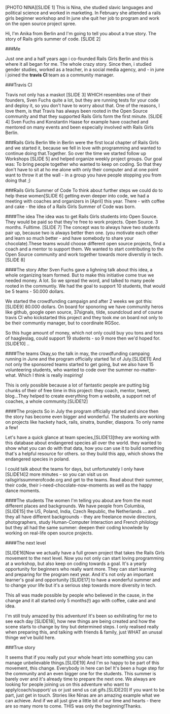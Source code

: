 [PHOTO NINA][SLIDE 1]
This is Nina, she studied slavic languages and political science and worked in marketing. In February she attended a rails girls beginner workshop and In june she quit her job to program and work on the open source project spree.

Hi, I'm Anika from Berlin and I'm going to tell you about a true story. The story of Rails girls summer of code.
[SLIDE 2]

###Me

Just one and a half years ago i co-founded Rails Girls Berlin and this is where it all began for me. The whole crazy story.
Since then, i studied gender studies, worked as a teacher, in a social media agency, and  - in june i joined the **travis CI** team as a community manager.

###Travis CI

Travis not only has a maskot [SLIDE 3] WHICH resembles one of their founders, Sven Fuchs quite a lot, but they are running tests for your code and deploy it, so you don't have to worry about that.
One of the reasons, I love them, is that Travis has always been rooted in the Open Source community and that they supported Rails Girls form the first minute. [SLIDE 4] Sven Fuchs and Konstantin Haase for example have coached and mentored on many events and been especially involved with Rails Girls Berlin. 

###Rails Girls Berlin
We in Berlin were the first local chapter of Rails Girls and we started it, because we fell in love with programming and wanted to continue doing that.Together. So over the time we started follow up Workshops [SLIDE 5] and helped organize weekly project groups. Our goal was: To bring people together who wanted to keep on coding. So that they don't have to sit at ho me alone with only their computer and at one point want to throw it at the wall - in a group you have people stopping you from doing that ;)

###Rails Girls Summer of Code
To think about further steps we could do to help these women[SLIDE 6] getting even deeper into code, we had a meeting with coaches and organizers in [April] this year. There - with coffee and cake - the idea of a Rails Girls Summer of Code was born.

####The idea
The idea was to get Rails Girls students into Open Source. They would be paid so that they're free to work projects. Open Source. 3 months. Fulltime. [SLIDE 7] The concept was to always have two students pair up, because two is always better then one. (you motivate each other and learn so much better - and have somebody to share your chocolate).These teams would choose different open source projects, find a coach and a mentor to support them. 
We wanted to start contributing to the Open Source community and work together towards more diverstiy in tech.[SLIDE 8]

####The story
After Sven Fuchs gave a lighning talk about this idea, a whole organizing team formed.
But to make this initiative come true we needed money. A lot. So we spread the word, and talked to many peole rooted in the communtiy. We had the goal to support 10 students, that would be 5 teams - 50.000 dollars.

We started the crowdfunding campaign and after 2 weeks we got this:[SLIDE9]
80.000 dollars. 
On board for sponoring we have community heros like github, google open source, 37signals, tilde,
soundcloud and of course travis CI who kickstarted this project and they took *me* on board not only to be their communtiy manager, but to coordinate RGSoc.

So this huge amount of money, which not only could buy you tons and tons of haagleslag, could support 19 students - so 9 more then we'd hoped for. 
[SLIDE10]   ..

####The teams
Okay,so the talk in may, the crowdfunding campaing running in June and the program officially started 1st of July.[SLIDE11]
And not only the sponsored teams started to get going, but we also have 15 volunteering students, who wanted to code over the summer no-matter-what. Which I think is really inspiring!

This is only possible because a lot of fantastic people are putting big chunks of their of free time in this project: they coach, mentor, tweet, blog...They helped to create everything from a website, a support net of coaches, a whole community.[SLIDE12]


####The projects
So in July the program officially started and since then the story has become even bigger and wonderful. The students are working on projects like hackety hack, rails, sinatra, bundler, diaspora. To only name a few!

Let's have a quick glance at team species,[SLIDE13]they are working with this database about endangered species all over the world. they wanted to show what you can do with that data, how you can use it to build something that's a helpful resource for others. so they build this app, which shows the endangered species in poland.

I could talk about the teams for days, but unfortunately I only have [SLIDE14]2 more minutes - so you can visit us on railsgirlssummerofcode.org and get to the teams. Read about their summer, their code, their i-need-chocolate-now-moments as well as the happy dance moments. 

####The students
The women I'm telling you about are from the most different places and backgrounds. 
We have people from Columbia,[SLIDE15] the US, Poland, India, Czech Republic, the Netherlands ... and they all have different backgrounds - they are freelance movie directors, photographers, study Human-Computer Interaction and French philology but they all had the same summer: deepen their coding knowlede by working on real-life open source projects.

####The next level

 [SLIDE16]Now we actually have a full grown project that takes the Rails Girls movement to the next level.
 Now you not only can start loving programming at a workshop, but also keep on coding towards a goal. 
 It's a yearly opportunity for beginners who really want more.  They can start learning and preparing for the program next year. And it's not only an important learner's goal and opportunity [SLIDE17] to have a wonderful summer and to change your life but it's a serious step towards more diversity in tech.

This all was made possible by people who believed in the cause, in the change and it all started only 5 months(!) ago with coffee, cake and and idea.

I'm still truly amazed by this adventure! It's been so exhilirating for me to see each day [SLIDE18], how new things are being created and how the scene starts to change by tiny but determined steps. 
I only realised really when preparing this, and talking with friends & family, just WHAT an unusal thinge we've build here.

###True story

It seems that if you really put your whole heart into something you can manage unbelievable things.[SLIDE19]
And I'm so happy to be part of this movement, this change. Everybody in here can be! It's been a huge step for the community and an even bigger one for the students. This summer is barely over and it's already time to prepare the next one. We always are looking for people joining us on this adventure who want to apply/coach/support/ us or just send us cat gifs.[SLIDE20] If you want to be part, just get in touch. Stories like Ninas are an amazing example what we can achieve. And if we all just give a little bit of our time and hearts - there are so many more to come.
THIS was only the beginning!Thanks. 



